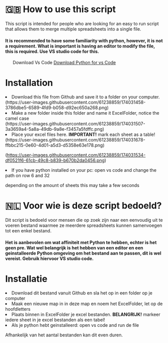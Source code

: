 <h1>🇬🇧 How to use this script </h1>
This script is intended for people who are looking for an easy to run script that allows them to merge multiple spreadsheets into a single file. 

<h4>It is recommended to have some familiarity with python, however, it is not a requirement. What is important is having an editor to modify the file, this is required. Use VS studio code for this.</h4> 

<ul
<a href="https://code.visualstudio.com/">Download Vs Code<a/>
<a href="https://marketplace.visualstudio.com/items?itemName=ms-python.python">Download Python for vs Code<a/>
</ul>

<h1>Installation</h1> 
<li>Download this file from Github and save it to a folder on your computer.</li>
(https://user-images.githubusercontent.com/61238859/174031458-3786dbe5-6589-4fd9-b058-d92ec650a268.png)
<li>Make a new folder inside this folder and name it ExcelFolder, notice the camel case</li>
(https://user-images.githubusercontent.com/61238859/174031507-3a3659a4-5a8a-49db-9a8e-f3457a5fdffc.png)
<li>Place your excel files here. <strong>IMPORTANT!</strong> mark each sheet as a table!</li>
(https://user-images.githubusercontent.com/61238859/174031678-ffbbc215-0e60-4d01-a5d3-d5358e63e178.png)

(https://user-images.githubusercontent.com/61238859/174031534-df0521f6-61cb-49c8-b839-b670b2da0456.png)
<li>If you have python installed on your pc: open vs code and change the path on row 6 and 32</li>

depending on the amount of sheets this may take a few seconds

<h1> 🇳🇱 Voor wie is deze script bedoeld?</h1>
Dit script is bedoeld voor mensen die op zoek zijn naar een eenvoudig uit te voeren bestand waarmee ze meerdere spreadsheets kunnen samenvoegen tot een enkel bestand. 

<h4>Het is aanbevolen om wat affiniteit met Python te hebben, echter is het geen pre. Wat wel belangrijk is het hebben van een editor en een geinstalleerde Python omgeving om het bestand aan te passen, dit is wel vereist. Gebruik hiervoor VS studio code. </h4>

<h1>Installatie</h1> 
<li>Download dit bestand vanuit Github en sla het op in een folder op je computer</li>
<li>Maak een nieuwe map in in deze map en noem het ExcelFolder, let op de hoofdletters</li>
<li>Plaats binnen in ExcelFolder je excel bestanden. <strong>BELANGRIJK!</strong> markeer iedere sheet in je excel bestanden als een tabel!</li>
<li>Als je python hebt geinstalleerd: open vs code and run de file</li>

Afhankelijk van het aantal bestanden kan dit even duren.
